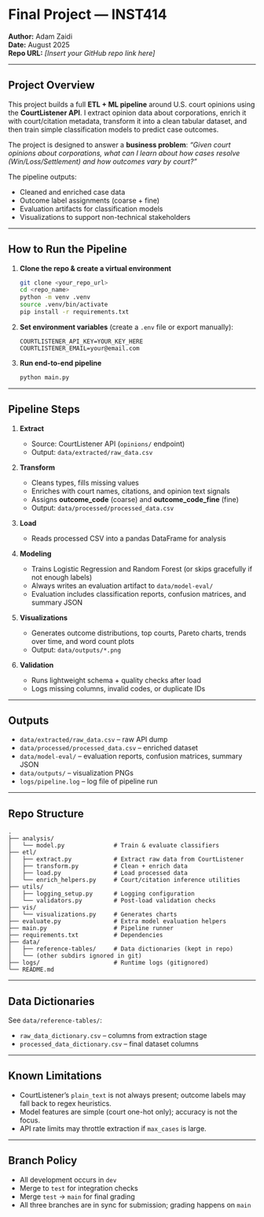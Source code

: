 # Final Project — INST414  
**Author:** Adam Zaidi  
**Date:** August 2025  
**Repo URL:** *[Insert your GitHub repo link here]*  

---

## Project Overview
This project builds a full **ETL + ML pipeline** around U.S. court opinions using the **CourtListener API**. I extract opinion data about corporations, enrich it with court/citation metadata, transform it into a clean tabular dataset, and then train simple classification models to predict case outcomes.  

The project is designed to answer a **business problem**: *“Given court opinions about corporations, what can I learn about how cases resolve (Win/Loss/Settlement) and how outcomes vary by court?”*  

The pipeline outputs:
- Cleaned and enriched case data  
- Outcome label assignments (coarse + fine)  
- Evaluation artifacts for classification models  
- Visualizations to support non-technical stakeholders  

---

## How to Run the Pipeline

1. **Clone the repo & create a virtual environment**
   ```bash
   git clone <your_repo_url>
   cd <repo_name>
   python -m venv .venv
   source .venv/bin/activate
   pip install -r requirements.txt
   ```

2. **Set environment variables** (create a `.env` file or export manually):
   ```
   COURTLISTENER_API_KEY=YOUR_KEY_HERE
   COURTLISTENER_EMAIL=your@email.com
   ```

3. **Run end-to-end pipeline**
   ```bash
   python main.py
   ```

---

## Pipeline Steps

1. **Extract**  
   - Source: CourtListener API (`opinions/` endpoint)  
   - Output: `data/extracted/raw_data.csv`  

2. **Transform**  
   - Cleans types, fills missing values  
   - Enriches with court names, citations, and opinion text signals  
   - Assigns **outcome_code** (coarse) and **outcome_code_fine** (fine)  
   - Output: `data/processed/processed_data.csv`  

3. **Load**  
   - Reads processed CSV into a pandas DataFrame for analysis  

4. **Modeling**  
   - Trains Logistic Regression and Random Forest (or skips gracefully if not enough labels)  
   - Always writes an evaluation artifact to `data/model-eval/`  
   - Evaluation includes classification reports, confusion matrices, and summary JSON  

5. **Visualizations**  
   - Generates outcome distributions, top courts, Pareto charts, trends over time, and word count plots  
   - Output: `data/outputs/*.png`  

6. **Validation**  
   - Runs lightweight schema + quality checks after load  
   - Logs missing columns, invalid codes, or duplicate IDs  

---

## Outputs

- `data/extracted/raw_data.csv` – raw API dump  
- `data/processed/processed_data.csv` – enriched dataset  
- `data/model-eval/` – evaluation reports, confusion matrices, summary JSON  
- `data/outputs/` – visualization PNGs  
- `logs/pipeline.log` – log file of pipeline run  

---

## Repo Structure

```
.
├── analysis/
│   └── model.py              # Train & evaluate classifiers
├── etl/
│   ├── extract.py            # Extract raw data from CourtListener
│   ├── transform.py          # Clean + enrich data
│   ├── load.py               # Load processed data
│   └── enrich_helpers.py     # Court/citation inference utilities
├── utils/
│   ├── logging_setup.py      # Logging configuration
│   └── validators.py         # Post-load validation checks
├── vis/
│   └── visualizations.py     # Generates charts
├── evaluate.py               # Extra model evaluation helpers
├── main.py                   # Pipeline runner
├── requirements.txt          # Dependencies
├── data/
│   ├── reference-tables/     # Data dictionaries (kept in repo)
│   └── (other subdirs ignored in git)
├── logs/                     # Runtime logs (gitignored)
└── README.md
```

---

## Data Dictionaries

See `data/reference-tables/`:
- `raw_data_dictionary.csv` – columns from extraction stage  
- `processed_data_dictionary.csv` – final dataset columns  

---

## Known Limitations
- CourtListener’s `plain_text` is not always present; outcome labels may fall back to regex heuristics.  
- Model features are simple (court one-hot only); accuracy is not the focus.  
- API rate limits may throttle extraction if `max_cases` is large.  

---

## Branch Policy
- All development occurs in `dev`  
- Merge to `test` for integration checks  
- Merge `test` → `main` for final grading  
- All three branches are in sync for submission; grading happens on `main`  
